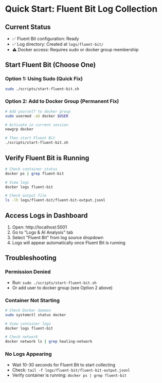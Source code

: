 # Quick Start: Fluent Bit Log Collection

## Current Status
- ✅ Fluent Bit configuration: Ready
- ✅ Log directory: Created at `logs/fluent-bit/`
- ⚠️  Docker access: Requires sudo or docker group membership

## Start Fluent Bit (Choose One)

### Option 1: Using Sudo (Quick Fix)
```bash
sudo ./scripts/start-fluent-bit.sh
```

### Option 2: Add to Docker Group (Permanent Fix)
```bash
# Add yourself to docker group
sudo usermod -aG docker $USER

# Activate in current session
newgrp docker

# Then start Fluent Bit
./scripts/start-fluent-bit.sh
```

## Verify Fluent Bit is Running
```bash
# Check container status
docker ps | grep fluent-bit

# View logs
docker logs fluent-bit

# Check output file
ls -lh logs/fluent-bit/fluent-bit-output.jsonl
```

## Access Logs in Dashboard
1. Open: http://localhost:5001
2. Go to "Logs & AI Analysis" tab
3. Select "Fluent Bit" from log source dropdown
4. Logs will appear automatically once Fluent Bit is running

## Troubleshooting

### Permission Denied
- Run: `sudo ./scripts/start-fluent-bit.sh`
- Or add user to docker group (see Option 2 above)

### Container Not Starting
```bash
# Check Docker daemon
sudo systemctl status docker

# View container logs
docker logs fluent-bit

# Check network
docker network ls | grep healing-network
```

### No Logs Appearing
- Wait 10-30 seconds for Fluent Bit to start collecting
- Check: `tail -f logs/fluent-bit/fluent-bit-output.jsonl`
- Verify container is running: `docker ps | grep fluent-bit`
